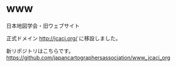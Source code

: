 www
===

日本地図学会・旧ウェブサイト

正式ドメイン http://jcacj.org/ に移設しました。

新リポジトリはこちらです。
https://github.com/japancartographersassociation/www_jcacj_org
